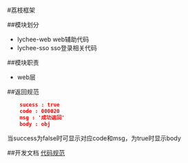 #荔枝框架

##模块划分
* lychee-web web辅助代码
* lychee-sso sso登录相关代码


##模块职责
* web层


##返回规范

```json
	sucess : true
	code : 000020
	msg : '成功返回'
	body : obj
```
当success为false时可显示对应code和msg，为true时显示body

##开发文档
[代码规范]()
